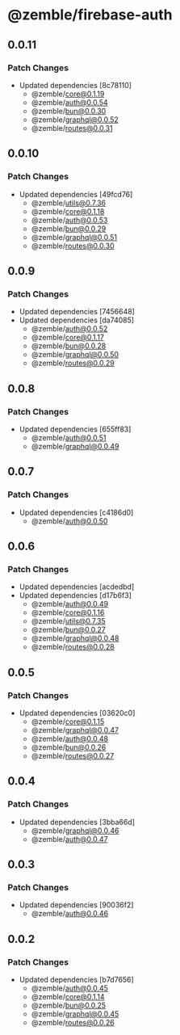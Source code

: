 # @zemble/firebase-auth

## 0.0.11

### Patch Changes

- Updated dependencies [8c78110]
  - @zemble/core@0.1.19
  - @zemble/auth@0.0.54
  - @zemble/bun@0.0.30
  - @zemble/graphql@0.0.52
  - @zemble/routes@0.0.31

## 0.0.10

### Patch Changes

- Updated dependencies [49fcd76]
  - @zemble/utils@0.7.36
  - @zemble/core@0.1.18
  - @zemble/auth@0.0.53
  - @zemble/bun@0.0.29
  - @zemble/graphql@0.0.51
  - @zemble/routes@0.0.30

## 0.0.9

### Patch Changes

- Updated dependencies [7456648]
- Updated dependencies [da74085]
  - @zemble/auth@0.0.52
  - @zemble/core@0.1.17
  - @zemble/bun@0.0.28
  - @zemble/graphql@0.0.50
  - @zemble/routes@0.0.29

## 0.0.8

### Patch Changes

- Updated dependencies [655ff83]
  - @zemble/auth@0.0.51
  - @zemble/graphql@0.0.49

## 0.0.7

### Patch Changes

- Updated dependencies [c4186d0]
  - @zemble/auth@0.0.50

## 0.0.6

### Patch Changes

- Updated dependencies [acdedbd]
- Updated dependencies [d17b6f3]
  - @zemble/auth@0.0.49
  - @zemble/core@0.1.16
  - @zemble/utils@0.7.35
  - @zemble/bun@0.0.27
  - @zemble/graphql@0.0.48
  - @zemble/routes@0.0.28

## 0.0.5

### Patch Changes

- Updated dependencies [03620c0]
  - @zemble/core@0.1.15
  - @zemble/graphql@0.0.47
  - @zemble/auth@0.0.48
  - @zemble/bun@0.0.26
  - @zemble/routes@0.0.27

## 0.0.4

### Patch Changes

- Updated dependencies [3bba66d]
  - @zemble/graphql@0.0.46
  - @zemble/auth@0.0.47

## 0.0.3

### Patch Changes

- Updated dependencies [90036f2]
  - @zemble/auth@0.0.46

## 0.0.2

### Patch Changes

- Updated dependencies [b7d7656]
  - @zemble/auth@0.0.45
  - @zemble/core@0.1.14
  - @zemble/bun@0.0.25
  - @zemble/graphql@0.0.45
  - @zemble/routes@0.0.26
